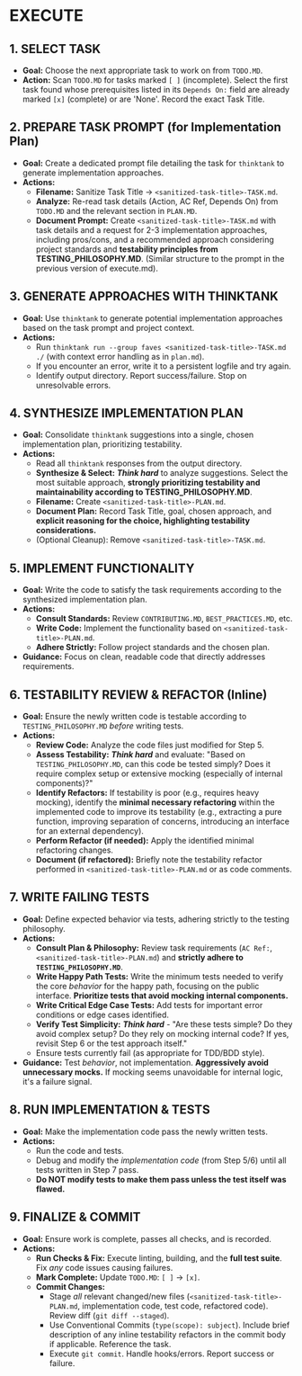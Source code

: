 # EXECUTE
## 1. SELECT TASK
- **Goal:** Choose the next appropriate task to work on from `TODO.MD`.
- **Action:** Scan `TODO.MD` for tasks marked `[ ]` (incomplete). Select the first task found whose prerequisites listed in its `Depends On:` field are already marked `[x]` (complete) or are 'None'. Record the exact Task Title.

## 2. PREPARE TASK PROMPT (for Implementation Plan)
- **Goal:** Create a dedicated prompt file detailing the task for `thinktank` to generate implementation approaches.
- **Actions:**
    - **Filename:** Sanitize Task Title -> `<sanitized-task-title>-TASK.md`.
    - **Analyze:** Re-read task details (Action, AC Ref, Depends On) from `TODO.MD` and the relevant section in `PLAN.MD`.
    - **Document Prompt:** Create `<sanitized-task-title>-TASK.md` with task details and a request for 2-3 implementation approaches, including pros/cons, and a recommended approach considering project standards and **testability principles from TESTING_PHILOSOPHY.MD**. (Similar structure to the prompt in the previous version of execute.md).

## 3. GENERATE APPROACHES WITH THINKTANK
- **Goal:** Use `thinktank` to generate potential implementation approaches based on the task prompt and project context.
- **Actions:**
    - Run `thinktank run --group faves <sanitized-task-title>-TASK.md ./` (with context error handling as in `plan.md`).
    - If you encounter an error, write it to a persistent logfile and try again.
    - Identify output directory. Report success/failure. Stop on unresolvable errors.

## 4. SYNTHESIZE IMPLEMENTATION PLAN
- **Goal:** Consolidate `thinktank` suggestions into a single, chosen implementation plan, prioritizing testability.
- **Actions:**
    - Read all `thinktank` responses from the output directory.
    - **Synthesize & Select:** ***Think hard*** to analyze suggestions. Select the most suitable approach, **strongly prioritizing testability and maintainability according to TESTING_PHILOSOPHY.MD**.
    - **Filename:** Create `<sanitized-task-title>-PLAN.md`.
    - **Document Plan:** Record Task Title, goal, chosen approach, and **explicit reasoning for the choice, highlighting testability considerations.**
    - (Optional Cleanup): Remove `<sanitized-task-title>-TASK.md`.

## 5. IMPLEMENT FUNCTIONALITY
- **Goal:** Write the code to satisfy the task requirements according to the synthesized implementation plan.
- **Actions:**
    - **Consult Standards:** Review `CONTRIBUTING.MD`, `BEST_PRACTICES.MD`, etc.
    - **Write Code:** Implement the functionality based on `<sanitized-task-title>-PLAN.md`.
    - **Adhere Strictly:** Follow project standards and the chosen plan.
- **Guidance:** Focus on clean, readable code that directly addresses requirements.

## 6. TESTABILITY REVIEW & REFACTOR (Inline)
- **Goal:** Ensure the newly written code is testable according to `TESTING_PHILOSOPHY.MD` *before* writing tests.
- **Actions:**
    - **Review Code:** Analyze the code files just modified for Step 5.
    - **Assess Testability:** ***Think hard*** and evaluate: "Based on `TESTING_PHILOSOPHY.MD`, can this code be tested simply? Does it require complex setup or extensive mocking (especially of internal components)?"
    - **Identify Refactors:** If testability is poor (e.g., requires heavy mocking), identify the **minimal necessary refactoring** within the implemented code to improve its testability (e.g., extracting a pure function, improving separation of concerns, introducing an interface for an external dependency).
    - **Perform Refactor (if needed):** Apply the identified minimal refactoring changes.
    - **Document (if refactored):** Briefly note the testability refactor performed in `<sanitized-task-title>-PLAN.md` or as code comments.

## 7. WRITE FAILING TESTS
- **Goal:** Define expected behavior via tests, adhering strictly to the testing philosophy.
- **Actions:**
    - **Consult Plan & Philosophy:** Review task requirements (`AC Ref:`, `<sanitized-task-title>-PLAN.md`) and **strictly adhere to `TESTING_PHILOSOPHY.MD`**.
    - **Write Happy Path Tests:** Write the minimum tests needed to verify the core *behavior* for the happy path, focusing on the public interface. **Prioritize tests that avoid mocking internal components.**
    - **Write Critical Edge Case Tests:** Add tests for important error conditions or edge cases identified.
    - **Verify Test Simplicity:** ***Think hard*** - "Are these tests simple? Do they avoid complex setup? Do they rely on mocking internal code? If yes, revisit Step 6 or the test approach itself."
    - Ensure tests currently fail (as appropriate for TDD/BDD style).
- **Guidance:** Test *behavior*, not implementation. **Aggressively avoid unnecessary mocks.** If mocking seems unavoidable for internal logic, it's a failure signal.

## 8. RUN IMPLEMENTATION & TESTS
- **Goal:** Make the implementation code pass the newly written tests.
- **Actions:**
    - Run the code and tests.
    - Debug and modify the *implementation code* (from Step 5/6) until all tests written in Step 7 pass.
    - **Do NOT modify tests to make them pass unless the test itself was flawed.**

## 9. FINALIZE & COMMIT
- **Goal:** Ensure work is complete, passes all checks, and is recorded.
- **Actions:**
    - **Run Checks & Fix:** Execute linting, building, and the **full test suite**. Fix *any* code issues causing failures.
    - **Mark Complete:** Update `TODO.MD`: `[ ]` -> `[x]`.
    - **Commit Changes:**
        - Stage *all* relevant changed/new files (`<sanitized-task-title>-PLAN.md`, implementation code, test code, refactored code). Review diff (`git diff --staged`).
        - Use Conventional Commits (`type(scope): subject`). Include brief description of any inline testability refactors in the commit body if applicable. Reference the task.
        - Execute `git commit`. Handle hooks/errors. Report success or failure.
